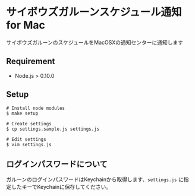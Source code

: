 # サイボウズガルーンスケジュール通知 for Mac

サイボウズガルーンのスケジュールをMacOSXの通知センターに通知します

## Requirement

- Node.js > 0.10.0

## Setup

```
# Install node modules
$ make setup

# Create settings
$ cp settings.sample.js settings.js

# Edit settings
$ vim settings.js
```

## ログインパスワードについて

ガルーンのログインパスワードはKeychainから取得します、`settings.js` に指定したキーでKeychainに保存してください。
